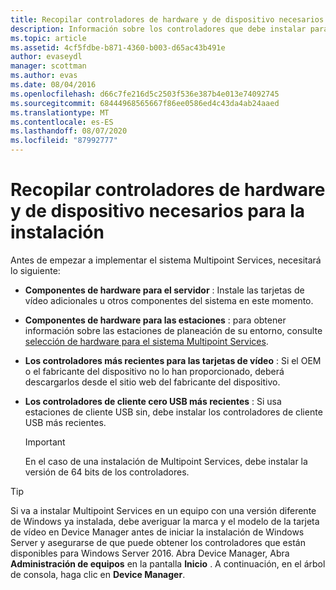 ```yaml
---
title: Recopilar controladores de hardware y de dispositivo necesarios para la instalación
description: Información sobre los controladores que debe instalar para Multipoint Services
ms.topic: article
ms.assetid: 4cf5fdbe-b871-4360-b003-d65ac43b491e
author: evaseydl
manager: scottman
ms.author: evas
ms.date: 08/04/2016
ms.openlocfilehash: d66c7fe216d5c2503f536e387b4e013e74092745
ms.sourcegitcommit: 68444968565667f86ee0586ed4c43da4ab24aaed
ms.translationtype: MT
ms.contentlocale: es-ES
ms.lasthandoff: 08/07/2020
ms.locfileid: "87992777"
---
```

# <a name="collect-hardware-and-device-drivers-needed-for-the-installation"></a>Recopilar controladores de hardware y de dispositivo necesarios para la instalación
Antes de empezar a implementar el sistema Multipoint Services, necesitará lo siguiente:

-   **Componentes de hardware para el servidor** : Instale las tarjetas de vídeo adicionales u otros componentes del sistema en este momento.

-   **Componentes de hardware para las estaciones** : para obtener información sobre las estaciones de planeación de su entorno, consulte [selección de hardware para el sistema Multipoint Services](./select-hardware-mps.md).
-   **Los controladores más recientes para las tarjetas de vídeo** : Si el OEM o el fabricante del dispositivo no lo han proporcionado, deberá descargarlos desde el sitio web del fabricante del dispositivo.

-   **Los controladores de cliente cero USB más recientes** : Si usa estaciones de cliente USB sin, debe instalar los controladores de cliente USB más recientes.

    > [!IMPORTANT]
    > En el caso de una instalación de Multipoint Services, debe instalar la versión de 64 bits de los controladores.

> [!TIP]
> Si va a instalar Multipoint Services en un equipo con una versión diferente de Windows ya instalada, debe averiguar la marca y el modelo de la tarjeta de vídeo en Device Manager antes de iniciar la instalación de Windows Server y asegurarse de que puede obtener los controladores que están disponibles para Windows Server 2016. Abra Device Manager, Abra **Administración de equipos** en la pantalla **Inicio** . A continuación, en el árbol de consola, haga clic en **Device Manager**.